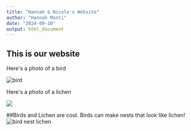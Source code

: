 ```yaml
---
title: "Hannah & Nicole's Website"
author: "Hannah Monti"
date: "2024-09-10"
output: html_document
---
```



## This is our website 

Here's a photo of a bird

![bird](https://cdn.britannica.com/10/250610-050-BC5CCDAF/Zebra-finch-Taeniopygia-guttata-bird.jpg?w=400&h=300&c=crop)

Here's a photo of a lichen

![](https://www.meadowsfarms.com/great-big-greenhouse-gardening-blog/wp-content/uploads/sites/2/2018/10/lichen-blog.jpg.webp)

##Birds and Lichen are cool. 
Birds can make nests that look like lichen!
![bird nest lichen](https://www.fs.usda.gov/wildflowers/beauty/lichens/images/didyouknow/hummingbird_nest_lg.jpg)
